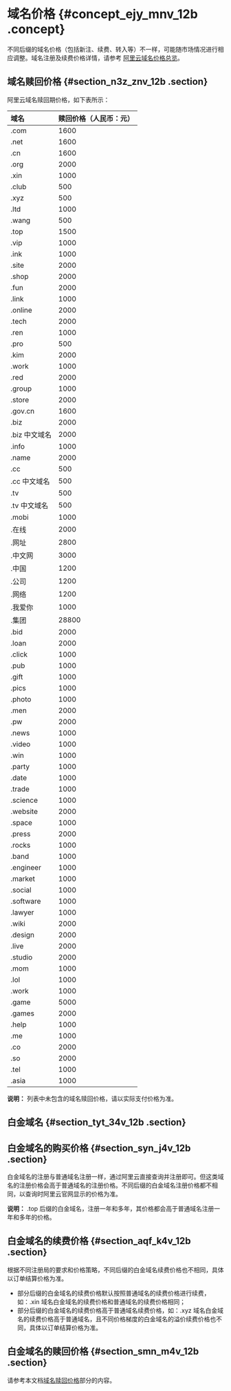 # 域名价格 {#concept_ejy_mnv_12b .concept}

不同后缀的域名价格（包括新注、续费、转入等）不一样，可能随市场情况进行相应调整。域名注册及续费价格详情，请参考 [阿里云域名价格总览](https://wanwang.aliyun.com/help/price.html?spm=5176.1825329.1003.4.8eKQ4Z)。

## 域名赎回价格 {#section_n3z_znv_12b .section}

阿里云域名赎回期价格，如下表所示：

|域名|赎回价格（人民币：元）|
|:-|:----------|
|.com|1600|
|.net|1600|
|.cn|1600|
|.org|2000|
|.xin|1000|
|.club|500|
|.xyz|500|
|.ltd|1000|
|.wang|500|
|.top|1500|
|.vip|1000|
|.ink|1000|
|.site|2000|
|.shop|2000|
|.fun|2000|
|.link|1000|
|.online|2000|
|.tech|2000|
|.ren|1000|
|.pro|500|
|.kim|2000|
|.work|1000|
|.red|2000|
|.group|1000|
|.store|2000|
|.gov.cn|1600|
|.biz|2000|
|.biz 中文域名|2000|
|.info|1000|
|.name|2000|
|.cc|500|
|.cc 中文域名|500|
|.tv|500|
|.tv 中文域名|500|
|.mobi|1000|
|.在线|2000|
|.网址|2800|
|.中文网|3000|
|.中国|1200|
|.公司|1200|
|.网络|1200|
|.我爱你|1000|
|.集团|28800|
|.bid|2000|
|.loan|2000|
|.click|1000|
|.pub|1000|
|.gift|1000|
|.pics|1000|
|.photo|1000|
|.men|2000|
|.pw|2000|
|.news|1000|
|.video|1000|
|.win|1000|
|.party|1000|
|.date|1000|
|.trade|1000|
|.science|1000|
|.website|2000|
|.space|1000|
|.press|2000|
|.rocks|1000|
|.band|1000|
|.engineer|1000|
|.market|1000|
|.social|1000|
|.software|1000|
|.lawyer|1000|
|.wiki|2000|
|.design|2000|
|.live|2000|
|.studio|2000|
|.mom|1000|
|.lol|1000|
|.work|1000|
|.game|5000|
|.games|2000|
|.help|1000|
|.me|1000|
|.co|2000|
|.so|2000|
|.tel|1000|
|.asia|1000|

**说明：** 列表中未包含的域名赎回价格，请以实际支付价格为准。

## 白金域名 {#section_tyt_34v_12b .section}

## 白金域名的购买价格 {#section_syn_j4v_12b .section}

白金域名的注册与普通域名注册一样，通过阿里云直接查询并注册即可。但这类域名的注册价格会高于普通域名的注册价格。不同后缀的白金域名注册价格都不相同，以查询时阿里云官网显示的价格为准。

**说明：** .top 后缀的白金域名，注册一年和多年，其价格都会高于普通域名注册一年和多年的价格。

## 白金域名的续费价格 {#section_aqf_k4v_12b .section}

根据不同注册局的要求和价格策略，不同后缀的白金域名续费价格也不相同，具体以订单结算价格为准。

-   部分后缀的白金域名的续费价格默认按照普通域名的续费价格进行续费，如：.xin 域名白金域名的续费价格和普通域名的续费价格相同；
-   部分后缀的白金域名的续费价格高于普通域名续费价格，如：.xyz 域名白金域名的续费价格高于普通域名，且不同价格梯度的白金域名的溢价续费价格也不同，具体以订单结算价格为准。

## 白金域名的赎回价格 {#section_smn_m4v_12b .section}

请参考本文档[域名赎回价格](#section_n3z_znv_12b)部分的内容。

